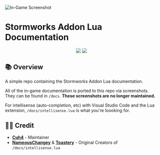 ![In-Game Screenshot](imgs/1.png)

# Stormworks Addon Lua Documentation

<div align="center">
    <img src="https://img.shields.io/badge/Stormworks-Build%20and%20Rescue-blue?style=for-the-badge">
    <img src="https://img.shields.io/badge/lua-%232C2D72.svg?style=for-the-badge&logo=lua&logoColor=white">
</div>

## 📚 Overview
A simple repo containing the Stormworks Addon Lua documentation.

All of the in-game documentation is ported to this repo via screenshots. They can be found in `/docs`. **These screenshots are no longer maintained.**

For intellisense (auto-completion, etc) with Visual Studio Code and the Lua extension, `/docs/intellisense.lua` is what you're loooking for.

## 👨‍🦱 Credit
- **[Cuh4](https://github.com/Cuh4)** - Maintainer
- **[NameousChangey](https://github.com/nameouschangey)** & **[Toastery](https://github.com/Toast732)** - Original Creators of `/docs/intellisense.lua`